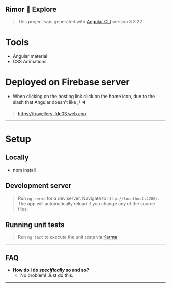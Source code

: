 ## Rimor 🔀 Explore
> This project was generated with [Angular CLI](https://github.com/angular/angular-cli) version 8.3.22.
# Tools
* Angular material
* CSS Animations
# Deployed on Firebase server
* When clicking on the hosting link click on the home icon, due to the slash that Angular doesn't like ;/ 🔈
> https://travellers-fdc03.web.app
---
# Setup
## Locally
- npm install

## Development server

> Run `ng serve` for a dev server. Navigate to `http://localhost:4200/`. The app will automatically reload if you change any of the source files.

## Running unit tests

> Run `ng test` to execute the unit tests via [Karma](https://karma-runner.github.io).
---
## FAQ

- **How do I do *specifically* so and so?**
    - No problem! Just do this.

---


